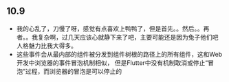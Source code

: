 ## 10.9 
- 我的心乱了，刀慢了呀，感觉有点喜欢上鸭鸭了，但是首先。。然后。。再者。。我复杂啊，过几天应该心就静下来了吧，主要可能还是因为兔子他们吧 人格魅力比我大得多。
- 这些事件会从最内部的组件被分发到组件树根的路径上的所有组件，这和Web开发中浏览器的事件冒泡机制相似， 但是Flutter中没有机制取消或停止“冒泡”过程，而浏览器的冒泡是可以停止的